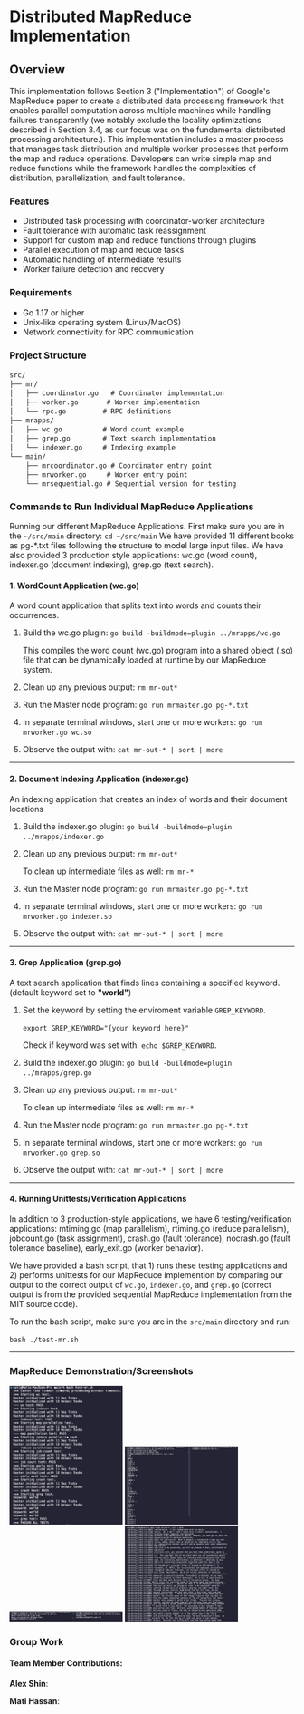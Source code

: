# Distributed MapReduce Implementation

## Overview

This implementation follows Section 3 ("Implementation") of Google's MapReduce paper to create a distributed data processing framework that enables parallel computation across multiple machines while handling failures transparently (we notably exclude the locality optimizations described in Section 3.4, as our focus was on the fundamental distributed processing architecture.). This implementation includes a master process that manages task distribution and multiple worker processes that perform the map and reduce operations. Developers can write simple map and reduce functions while the framework handles the complexities of distribution, parallelization, and fault tolerance.

### Features

- Distributed task processing with coordinator-worker architecture
- Fault tolerance with automatic task reassignment
- Support for custom map and reduce functions through plugins
- Parallel execution of map and reduce tasks
- Automatic handling of intermediate results
- Worker failure detection and recovery

### Requirements

- Go 1.17 or higher
- Unix-like operating system (Linux/MacOS)
- Network connectivity for RPC communication

### Project Structure

```
src/
├── mr/
│   ├── coordinator.go   # Coordinator implementation
│   ├── worker.go       # Worker implementation
│   └── rpc.go         # RPC definitions
├── mrapps/
│   ├── wc.go          # Word count example
│   ├── grep.go        # Text search implementation
│   └── indexer.go     # Indexing example
└── main/
    ├── mrcoordinator.go # Coordinator entry point
    ├── mrworker.go     # Worker entry point
    └── mrsequential.go # Sequential version for testing
```

### Commands to Run Individual MapReduce Applications

Running our different MapReduce Applications. First make sure you are in the `~/src/main` directory: `cd ~/src/main`
We have provided 11 different books as pg-\*.txt files following the structure to model large input files. We have also provided 3 production style applications: wc.go (word count), indexer.go (document indexing), grep.go (text search).

#### 1. WordCount Application (wc.go)

A word count application that splits text into words and counts their occurrences.

1. Build the wc.go plugin:
   `go build -buildmode=plugin ../mrapps/wc.go`

   This compiles the word count (wc.go) program into a shared object (.so) file that can be dynamically loaded at runtime by our MapReduce system.

2. Clean up any previous output:
   `rm mr-out*`

3. Run the Master node program:
   `go run mrmaster.go pg-*.txt`

4. In separate terminal windows, start one or more workers:
   `go run mrworker.go wc.so`

5. Observe the output with:
   `cat mr-out-* | sort | more`

---

#### 2. Document Indexing Application (indexer.go) 

An indexing application that creates an index of words and their document locations

1. Build the indexer.go plugin:
   `go build -buildmode=plugin ../mrapps/indexer.go`

2. Clean up any previous output:
   `rm mr-out*`

   To clean up intermediate files as well: `rm mr-*`

3. Run the Master node program:
   `go run mrmaster.go pg-*.txt`

4. In separate terminal windows, start one or more workers:
   `go run mrworker.go indexer.so`

5. Observe the output with:
   `cat mr-out-* | sort | more`

---

#### 3. Grep Application (grep.go)

A text search application that finds lines containing a specified keyword. (default keyword set to **"world"**)

1. Set the keyword by setting the enviroment variable `GREP_KEYWORD`.

   `export GREP_KEYWORD="{your keyword here}"`

   Check if keyword was set with: `echo $GREP_KEYWORD`.

2. Build the indexer.go plugin:
   `go build -buildmode=plugin ../mrapps/grep.go`

3. Clean up any previous output:
   `rm mr-out*`

   To clean up intermediate files as well: `rm mr-*`

4. Run the Master node program:
   `go run mrmaster.go pg-*.txt`

5. In separate terminal windows, start one or more workers:
   `go run mrworker.go grep.so`

6. Observe the output with:
   `cat mr-out-* | sort | more`

---

#### 4. Running Unittests/Verification Applications

In addition to 3 production-style applications, we have 6 testing/verification applications: mtiming.go (map parallelism), rtiming.go (reduce parallelism), jobcount.go (task assignment), crash.go (fault tolerance), nocrash.go (fault tolerance baseline), early_exit.go (worker behavior).

We have provided a bash script, that 1) runs these testing applications and 2) performs unittests for our MapReduce implemention by comparing our output to the correct output of `wc.go`, `indexer.go`, and `grep.go` (correct output is from the provided sequential MapReduce implementation from the MIT source code).

To run the bash script, make sure you are in the `src/main` directory and run:

`bash ./test-mr.sh`

---

### MapReduce Demonstration/Screenshots

<img src="test_script.png" alt="Test Script" width="200"/>
<img src="wordcount.png" alt="Wordcount" width="200"/>
<img src="grep1.png" alt="Grep Commands" width="200"/>
<img src="grep2.png" alt="Grep Output" width="200"/>

### Group Work

#### Team Member Contributions:

**Alex Shin**:

**Mati Hassan**:
